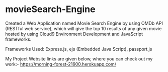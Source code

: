 # movieSearch-Engine
Created a Web Application named Movie Search Engine by using OMDb API (RESTful web service), which will give the top 10 results of any given movie hosted by using Cloud9 Environment Development and JavaScript frameworks.

Frameworks Used: Express.js, ejs (Embedded Java Script), passport.js

My Project Website links are given below, where you can check out my work:-
https://morning-forest-21600.herokuapp.com/
